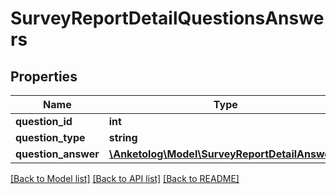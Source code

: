 # SurveyReportDetailQuestionsAnswers

## Properties
Name | Type | Description | Notes
------------ | ------------- | ------------- | -------------
**question_id** | **int** |  | 
**question_type** | **string** |  | 
**question_answer** | [**\Anketolog\Model\SurveyReportDetailAnswer[]**](SurveyReportDetailAnswer.md) |  | 

[[Back to Model list]](../README.md#documentation-for-models) [[Back to API list]](../README.md#documentation-for-api-endpoints) [[Back to README]](../README.md)


